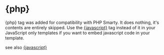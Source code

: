 # {php} #

{php} tag was added for compatibility with PHP Smarty. It does nothing, it's contents are entirely skipped. Use the [{javascript}](javascript.md) tag instead of it in your JavaScript only templates if you want to embed javascript code in your template.

see also [{javascript}](javascript.md)